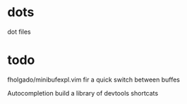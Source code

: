 # dots
dot files

# todo 
fholgado/minibufexpl.vim 
fir a quick switch between buffes

Autocompletion 
build a library of devtools shortcats





